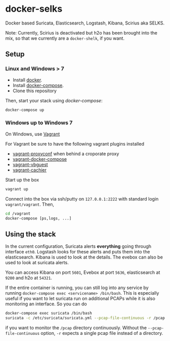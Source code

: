 # docker-selks

Docker based Suricata, Elasticsearch, Logstash, Kibana, Scirius aka SELKS.

Note: Currently, Scirius is deactivated but h2o has been brought into the mix,
so that we currently are a `docker-shelk`, if you want.

## Setup

### Linux and Windows > 7

- Install [docker](http://docker.io).
- Install [docker-compose](http://docs.docker.com/compose/install/).
- Clone this repository

Then, start your stack using *docker-compose*:

```bash
docker-compose up
```

### Windows up to Windows 7

On Windows, use [Vagrant](https://www.vagrantup.com/)

For Vagrant be sure to have the following vagrant plugins installed

- [vagrant-proxyconf](https://github.com/tmatilai/vagrant-proxyconf) when behind a croporate proxy
- [vagrant-docker-compose](https://github.com/leighmcculloch/vagrant-docker-compose)
- [vagrant-vbguest](https://github.com/dotless-de/vagrant-vbguest)
- [vagrant-cachier](https://github.com/fgrehm/vagrant-cachier)

Start up the box

```bash
vagrant up
```

Connect into the box via ssh/putty on `127.0.0.1:2222` with standard login `vagrant/vagrant`. Then,

```bash
cd /vagrant
docker-compose [ps,logs, ...]
```

## Using the stack

In the current configuration, Suricata alerts __everything__ going through
interface `eth0`. Logstash looks for these alerts and puts them into the
elasticsearch. Kibana is used to look at the details. The evebox can also
be used to look at suricata alerts.

You can access Kibana on port `5601`, Evebox at port `5636`, elasticsearch at
`9200` and h2o at `54321`.

If the entire container is running, you can still log into any service by
running `docker-compose exec <servicename> /bin/bash`. This is especially
useful if you want to let suricata run on additional PCAPs while it is also
monitoring an interface. So you can do

```bash
docker-compose exec suricata /bin/bash
suricata -c /etc/suricata/suricata.yml --pcap-file-continuous -r /pcap
```

if you want to monitor the `/pcap` directory continuously. Without the
`--pcap-file-continuous` option, `-r` expects a single pcap file instead
of a directory.

